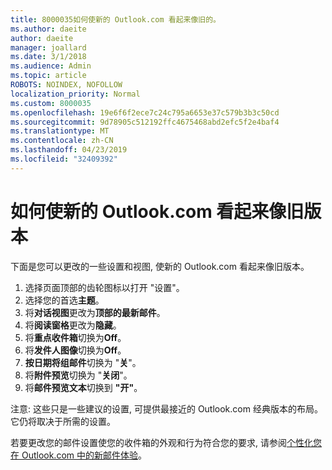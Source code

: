 ```yaml
---
title: 8000035如何使新的 Outlook.com 看起来像旧的。
ms.author: daeite
author: daeite
manager: joallard
ms.date: 3/1/2018
ms.audience: Admin
ms.topic: article
ROBOTS: NOINDEX, NOFOLLOW
localization_priority: Normal
ms.custom: 8000035
ms.openlocfilehash: 19e6f6f2ece7c24c795a6653e37c579b3b3c50cd
ms.sourcegitcommit: 9d78905c512192ffc4675468abd2efc5f2e4baf4
ms.translationtype: MT
ms.contentlocale: zh-CN
ms.lasthandoff: 04/23/2019
ms.locfileid: "32409392"
---
```

# <a name="how-to-make-the-new-outlookcom-look-like-the-old-version"></a>如何使新的 Outlook.com 看起来像旧版本

下面是您可以更改的一些设置和视图, 使新的 Outlook.com 看起来像旧版本。

1. 选择页面顶部的齿轮图标以打开 "设置"。
2. 选择您的首选**主题**。
3. 将**对话视图**更改为**顶部的最新邮件**。
4. 将**阅读窗格**更改为**隐藏**。
5. 将**重点收件箱**切换为**Off**。
6. 将**发件人图像**切换为**Off**。 
7. **按日期将组邮件**切换为 "**关**"。 
8. 将**附件预览**切换为 "**关闭**"。 
9. 将**邮件预览文本**切换到 **"开"**。

注意: 这些只是一些建议的设置, 可提供最接近的 Outlook.com 经典版本的布局。 它仍将取决于所需的设置。

若要更改您的邮件设置使您的收件箱的外观和行为符合您的要求, 请参阅[个性化您在 Outlook.com 中的新邮件体验](https://support.office.com/article/b41c2ecb-f23c-42b3-b7f8-659646d5e58c)。